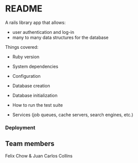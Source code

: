 # README

A rails library app that allows:
- user authentication and log-in
- many to many data structures for the database


Things covered:

* Ruby version

* System dependencies

* Configuration

* Database creation

* Database initialization

* How to run the test suite

* Services (job queues, cache servers, search engines, etc.)

### Deployment


## Team members
Felix Chow & Juan Carlos Collins
